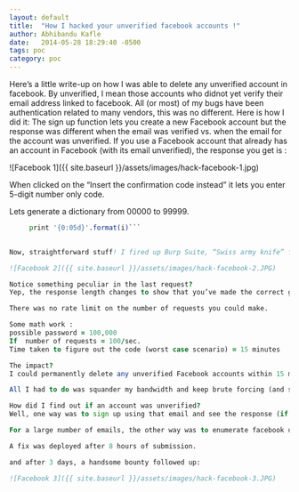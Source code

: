 ```yaml
---
layout: default
title:  "How I hacked your unverified facebook accounts !"
author: Abhibandu Kafle
date:   2014-05-28 18:29:40 -0500
tags: poc
category: poc
---
```


Here’s a little write-up on how I was able to delete any unverified account in facebook. By unverified, I mean those accounts who didnot yet verify their email address linked to facebook.
All (or most) of my bugs have been authentication related to many vendors, this was no different.
Here is how I did it:
The sign up function lets you create a new Facebook account but the response was different when the email was verified vs. when the email for the account was unverified. If you use a Facebook account that already has an account in Facebook (with its email unverified), the response you get is :

![Facebook 1]({{ site.baseurl }}/assets/images/hack-facebook-1.jpg)

When clicked on the “Insert the confirmation code instead” it lets you enter 5-digit number only code.


Lets generate a dictionary from 00000 to 99999.

```for i in range(0,99999):
     print '{0:05d}'.format(i)```
 

Now, straightforward stuff! I fired up Burp Suite, “Swiss army knife” for me.

![Facebook 2]({{ site.baseurl }}/assets/images/hack-facebook-2.JPG)

Notice something peculiar in the last request?
Yep, the response length changes to show that you’ve made the correct guess. (AJAX response in burp response says that).

There was no rate limit on the number of requests you could make.

Some math work :
possible password = 100,000
If  number of requests = 100/sec.
Time taken to figure out the code (worst case scenario) = 15 minutes

The impact?
I could permanently delete any unverified Facebook accounts within 15 minutes. You would try to recover using “password recover” feature but all your friends, PM’s would be gone. You would have to create entirely new account.

All I had to do was squander my bandwidth and keep brute forcing (and sit back and relax).

How did I find out if an account was unverified?
Well, one way was to sign up using that email and see the response (if you are asked to enter confirmation code or not).

For a large number of emails, the other way was to enumerate facebook users first, to find out if the email had a facebook account and then use “Change email address field” to sort out which accounts have facebook associated with it and are still unverified.

A fix was deployed after 8 hours of submission.

and after 3 days, a handsome bounty followed up:

![Facebook 3]({{ site.baseurl }}/assets/images/hack-facebook-3.JPG)


